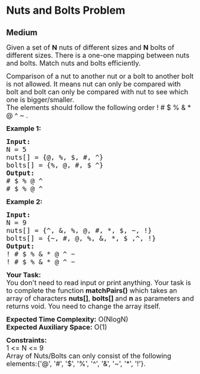# Nuts and Bolts Problem
## Medium 
<div class="problem-statement" style="user-select: auto;">
                <p style="user-select: auto;"></p><p style="user-select: auto;"><span style="font-size: 18px; user-select: auto;">Given a set of <strong style="user-select: auto;">N</strong>&nbsp;nuts of different sizes and <strong style="user-select: auto;">N</strong>&nbsp;bolts of different sizes. There is a one-one mapping between nuts and bolts. Match nuts and bolts efficiently.</span></p>

<p style="user-select: auto;"><span style="font-size: 18px; user-select: auto;">Comparison of a nut to another nut or a bolt to another bolt is not allowed. It means nut can only be compared with bolt and bolt can only be compared with nut to see which one is bigger/smaller.<br style="user-select: auto;">
The elements should follow&nbsp;the following order&nbsp;! # $ % &amp; * @ ^ ~ .</span></p>

<p style="user-select: auto;"><span style="font-size: 18px; user-select: auto;"><strong style="user-select: auto;">Example 1:</strong></span></p>

<pre style="user-select: auto;"><span style="font-size: 18px; user-select: auto;"><strong style="user-select: auto;">Input: 
</strong>N = 5
nuts[] = {@, %, $, #, ^}
bolts[] = {%, @, #, $ ^}
<strong style="user-select: auto;">Output:</strong> 
# $ % @ ^
# $ % @ ^
</span></pre>

<p style="user-select: auto;"><span style="font-size: 18px; user-select: auto;"><strong style="user-select: auto;">Example 2:</strong></span></p>

<pre style="user-select: auto;"><span style="font-size: 18px; user-select: auto;"><strong style="user-select: auto;">Input:</strong> 
N = 9
nuts[] = {^, &amp;, %, @, #, *, $, ~, !}
bolts[] = {~, #, @, %, &amp;, *, $ ,^, !}
<strong style="user-select: auto;">Output:</strong> 
! # $ % &amp; * @ ^ ~
! # $ % &amp; * @ ^ ~
</span></pre>

<p style="user-select: auto;"><span style="font-size: 18px; user-select: auto;"><strong style="user-select: auto;">Your Task:&nbsp;&nbsp;</strong><br style="user-select: auto;">
You don't need to read input or print anything. Your task is to complete the function&nbsp;<strong style="user-select: auto;">matchPairs()</strong>&nbsp;which takes an array of characters&nbsp;<strong style="user-select: auto;">nuts[]</strong>, <strong style="user-select: auto;">bolts[] </strong>and&nbsp;<strong style="user-select: auto;">n</strong><strong style="user-select: auto;">&nbsp;</strong>as parameters and returns void. You need to change the array itself.</span></p>

<p style="user-select: auto;"><span style="font-size: 18px; user-select: auto;"><strong style="user-select: auto;">Expected Time Complexity:</strong>&nbsp;O(NlogN)<br style="user-select: auto;">
<strong style="user-select: auto;">Expected Auxiliary Space:</strong>&nbsp;O(1)</span></p>

<p style="user-select: auto;"><span style="font-size: 18px; user-select: auto;"><strong style="user-select: auto;">Constraints:</strong><br style="user-select: auto;">
1 &lt;= N &lt;= 9<br style="user-select: auto;">
Array of Nuts/Bolts can only consist of the following elements:{'@', '#', '$', '%', '^', '&amp;', '~', '*', '!'}.</span><br style="user-select: auto;">
&nbsp;</p>
 <p style="user-select: auto;"></p>
            </div>